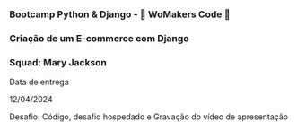 ### Bootcamp Python & Django - 🦋 WoMakers Code 🦋

### Criação de um E-commerce com Django

### Squad: Mary Jackson

Data de entrega

12/04/2024

Desafio:
Código, desafio hospedado e Gravação do vídeo de apresentação

